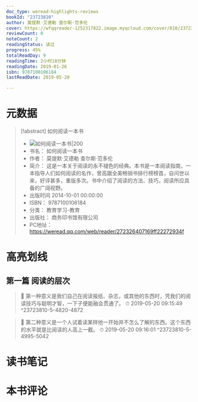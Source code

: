 ```yaml
---
doc_type: weread-highlights-reviews
bookId: "23723810"
author: 莫提默·艾德勒 查尔斯·范多伦
cover: https://wfqqreader-1252317822.image.myqcloud.com/cover/810/23723810/t7_23723810.jpg
reviewCount: 0
noteCount: 2
readingStatus: 读过
progress: 45%
totalReadDay: 9
readingTime: 2小时18分钟
readingDate: 2019-01-26
isbn: 9787100106184
lastReadDate: 2019-05-20

---
```

# 元数据
> [!abstract] 如何阅读一本书
> - ![ 如何阅读一本书|200](https://wfqqreader-1252317822.image.myqcloud.com/cover/810/23723810/t7_23723810.jpg)
> - 书名： 如何阅读一本书
> - 作者： 莫提默·艾德勒 查尔斯·范多伦
> - 简介： 这是一本关于阅读的永不褪色的经典。本书是一本阅读指南，一本指导人们如何阅读的名作，曾高踞全美畅销书排行榜榜首，自问世以来，好评甚多，重版多次。书中介绍了阅读的方法、技巧，阅读所应具备的广阔视野。
> - 出版时间 2014-10-01 00:00:00
> - ISBN： 9787100106184
> - 分类： 教育学习-教育
> - 出版社： 商务印书馆有限公司
> - PC地址：https://weread.qq.com/web/reader/272326407169ff22272934f

# 高亮划线

## 第一篇 阅读的层次

> 📌 第一种意义是我们自己在阅读报纸、杂志，或其他的东西时，凭我们的阅读技巧与聪明才智，一下子便能融会贯通了。 
> ⏱ 2019-05-20 09:15:49 ^23723810-5-4820-4872

> 📌 第二种意义是一个人试着读某样他一开始并不怎么了解的东西。这个东西的水平就是比阅读的人高上一截。 
> ⏱ 2019-05-20 09:16:01 ^23723810-5-4995-5042

# 读书笔记

# 本书评论
